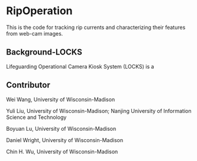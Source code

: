 # RipOperation
This is the code for tracking rip currents and characterizing their features from web-cam images.

## Background-LOCKS
Lifeguarding Operational Camera Kiosk System (LOCKS) is a 

## Contributor
Wei Wang, University of Wisconsin-Madison

Yuli Liu, University of Wisconsin-Madison; Nanjing University of Information Science and Technology

Boyuan Lu, University of Wisconsin-Madison

Daniel Wright, University of Wisconsin-Madison

Chin H. Wu, University of Wisconsin-Madison
